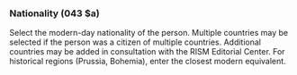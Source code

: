 ### Nationality (043 $a)

Select the modern-day nationality of the person. Multiple countries may be selected if the person was a citizen of multiple countries. Additional countries may be added in consultation with the RISM Editorial Center. For historical regions (Prussia, Bohemia), enter the closest modern equivalent.
